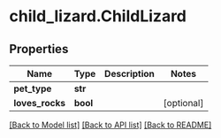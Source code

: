 # child_lizard.ChildLizard

## Properties
Name | Type | Description | Notes
------------ | ------------- | ------------- | -------------
**pet_type** | **str** |  | 
**loves_rocks** | **bool** |  | [optional] 

[[Back to Model list]](../README.md#documentation-for-models) [[Back to API list]](../README.md#documentation-for-api-endpoints) [[Back to README]](../README.md)


